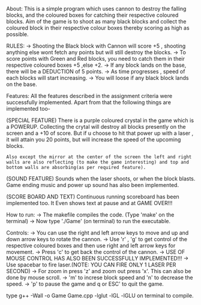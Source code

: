 
About:
This is a simple program which uses cannon to destroy the falling blocks, and the coloured boxes for catching their 
respective coloured blocks.
Aim of the game is to shoot as many black blocks and collect the coloured block in their respective colour boxes thereby scoring as high as possible.

RULES:
-> Shooting the Black block with Cannon will score +5 , shooting anything else wont fetch any points but
   will still destroy the blocks.
-> To score points with Green and Red blocks, you need to catch them in their respective coloured boxes +5 ,else +2.
-> If any block lands on the base, there will be a DEDUCTION of 5 points.
-> As time progresses , speed of each blocks will start increasing.
-> You will loose if any black block lands on the base.

Features:
All the features described in the assignment criteria were successfully implemented.
Apart from that the following things are implemented too-

 (SPECIAL FEATURE) 
 	There is a purple coloured crystal in the game which is a POWERUP.
 	Collecting the crytal will destroy all blocks presently on the screen and a +10 of score.
 	But if u choose to hit that power up with a laser , it will attain you 20 points, but will increase the speed of the upcoming blocks.

 	Also except the mirror at the center of the screen the left and right walls are also reflecting (to make the game interesting) and top and bottom walls are absorbing(as per required feature).

 (SOUND FEATURE)
 	Sounds when the laser shoots, or when the block blasts. Game ending music and power up sound has also been implemented.

 (SCORE BOARD AND TEXT)
 	Continuous running scoreboard has been implemented too. It Even shows text at pause and at GAME OVER!!!		



How to run:
-> The makefile compiles the code. (Type 'make' on the terminal)
-> Now type './Game' (on terminal) to run the executable.

Controls:
-> You can use the right and left arrow keys to move and up and down arrow keys to rotate the cannon.
-> Use 'r' , 'g' to get control of the respective coloured boxes and then use right and left arrow keys for movement.
-> Press 'c' to get back the control of the cannon.
-> USE OF MOUSE CONTROL HAS ALSO BEEN SUCCESSFULLY IMPLEMENTED!!!
-> Use spacebar to fire laser.(NOTE: YOU CAN FIRE ONLY 1 LASER PER SECOND)
-> For zoom in press 'z' and zoom out press 'x'. This can also be done by mouse scroll.
-> 'm' to increse block speed  and 'n' to decrease the speed. 
-> 'p' to pause the game and q or ESC' to quit the game.

type g++ -Wall -o Game Game.cpp -lglut -lGL -lGLU on terminal to compile.
